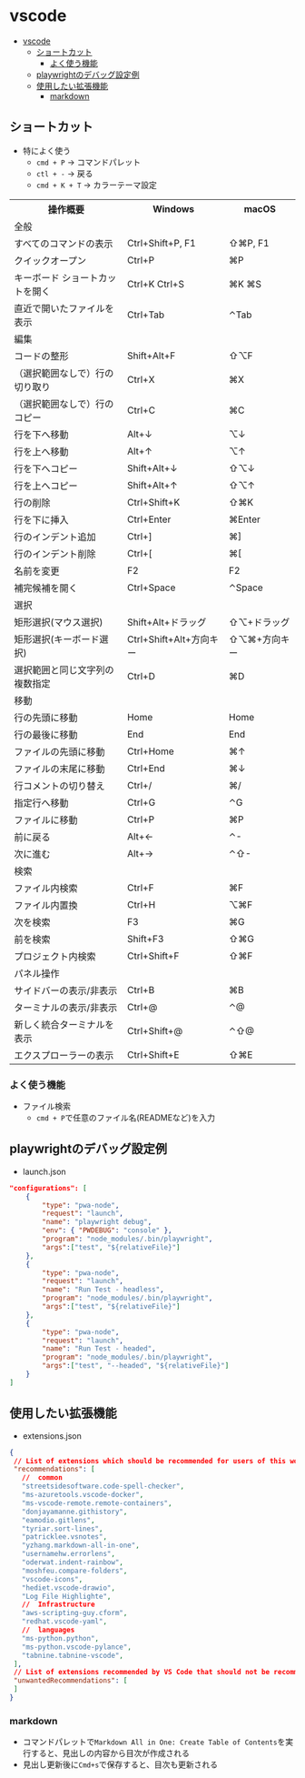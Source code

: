 # vscode

- [vscode](#vscode)
  - [ショートカット](#ショートカット)
    - [よく使う機能](#よく使う機能)
  - [playwrightのデバッグ設定例](#playwrightのデバッグ設定例)
  - [使用したい拡張機能](#使用したい拡張機能)
    - [markdown](#markdown)

## ショートカット

- 特によく使う
  - `cmd + P` → コマンドパレット
  - `ctl + -` → 戻る
  - `cmd + K + T` → カラーテーマ設定

<table>
    <tr>
      <th>操作概要</th>
      <th>Windows</th>
      <th>macOS</th>
    </tr>
    <tr>
      <td>全般</td>
    </tr>
    <tr>
      <td>すべてのコマンドの表示</td>
      <td>Ctrl+Shift+P, F1</td>
      <td>⇧⌘P, F1</td>
    </tr>
    <tr>
      <td>クイックオープン</td>
      <td>Ctrl+P</td>
      <td>⌘P</td>
    </tr>
    <tr>
      <td>キーボード ショートカットを開く</td>
      <td>Ctrl+K Ctrl+S</td>
      <td>⌘K ⌘S</td>
    </tr>
    <tr>
      <td>
        直近で開いたファイルを表示
      </td>
      <td>Ctrl+Tab</td>
      <td>⌃Tab</td>
    </tr>
    <tr>
      <td>編集</td>
    </tr>
    <tr>
      <td>コードの整形</td>
      <td>Shift+Alt+F</td>
      <td>⇧⌥F</td>
    </tr>
    <tr>
      <td>（選択範囲なしで）行の切り取り</td>
      <td>Ctrl+X</td>
      <td>⌘X</td>
    </tr>
    <tr>
      <td>（選択範囲なしで）行のコピー</td>
      <td>Ctrl+C</td>
      <td>⌘C</td>
    </tr>
    <tr>
      <td>行を下へ移動</td>
      <td>Alt+↓</td>
      <td>⌥↓</td>
    </tr>
    <tr>
      <td>行を上へ移動</td>
      <td>Alt+↑</td>
      <td>⌥↑</td>
    </tr>
    <tr>
      <td>行を下へコピー</td>
      <td>Shift+Alt+↓</td>
      <td>⇧⌥↓</td>
    </tr>
    <tr>
      <td>行を上へコピー</td>
      <td>Shift+Alt+↑</td>
      <td>⇧⌥↑</td>
    </tr>
    <tr>
      <td>行の削除</td>
      <td>Ctrl+Shift+K</td>
      <td>⇧⌘K</td>
    </tr>
    <tr>
      <td>行を下に挿入</td>
      <td>Ctrl+Enter</td>
      <td>⌘Enter</td>
    </tr>
    <tr>
      <td>行のインデント追加</td>
      <td>Ctrl+]</td>
      <td>⌘]</td>
    </tr>
    <tr>
      <td>行のインデント削除</td>
      <td>Ctrl+[</td>
      <td>⌘[</td>
    </tr>
    <tr>
      <td>名前を変更</td>
      <td>F2</td>
      <td>F2</td>
    </tr>
    <tr>
      <td>補完候補を開く</td>
      <td>Ctrl+Space</td>
      <td>⌃Space</td>
    </tr>
    <tr>
      <td>選択</td>
    </tr>
    <tr>
      <td>矩形選択(マウス選択)</td>
      <td>Shift+Alt+ドラッグ</td>
      <td>⇧⌥+ドラッグ</td>
    </tr>
    <tr>
      <td>矩形選択(キーボード選択)</td>
      <td>Ctrl+Shift+Alt+方向キー</td>
      <td>⇧⌥⌘+方向キー</td>
    </tr>
    <tr>
      <td>選択範囲と同じ文字列の複数指定</td>
      <td>Ctrl+D</td>
      <td>⌘D</td>
    </tr>
    <tr>
      <td>移動</td>
    </tr>
    <tr>
      <td>行の先頭に移動</td>
      <td>Home</td>
      <td>Home</td>
    </tr>
    <tr>
      <td>行の最後に移動</td>
      <td>End</td>
      <td>End</td>
    </tr>
    <tr>
      <td>ファイルの先頭に移動</td>
      <td>Ctrl+Home</td>
      <td>⌘↑</td>
    </tr>
    <tr>
      <td>ファイルの末尾に移動</td>
      <td>Ctrl+End</td>
      <td>⌘↓</td>
    </tr>
    <tr>
      <td>行コメントの切り替え</td>
      <td>Ctrl+/</td>
      <td>⌘/</td>
    </tr>
    <tr>
      <td>指定行へ移動</td>
      <td>Ctrl+G</td>
      <td>⌃G</td>
    </tr>
    <tr>
      <td>ファイルに移動</td>
      <td>Ctrl+P</td>
      <td>⌘P</td>
    </tr>
    <tr>
      <td>前に戻る</td>
      <td>Alt+←</td>
      <td>⌃-</td>
    </tr>
    <tr>
      <td>次に進む</td>
      <td>Alt+→</td>
      <td>⌃⇧-</td>
    </tr>
    <tr>
      <td>検索</td>
    </tr>
    <tr>
      <td>ファイル内検索</td>
      <td>Ctrl+F</td>
      <td>⌘F</td>
    </tr>
    <tr>
      <td>ファイル内置換</td>
      <td>Ctrl+H</td>
      <td>⌥⌘F</td>
    </tr>
    <tr>
      <td>次を検索</td>
      <td>F3</td>
      <td>⌘G</td>
    </tr>
    <tr>
      <td>前を検索</td>
      <td>Shift+F3</td>
      <td>⇧⌘G</td>
    </tr>
    <tr>
      <td>プロジェクト内検索</td>
      <td>Ctrl+Shift+F</td>
      <td>⇧⌘F</td>
    </tr>
    <tr>
      <td>パネル操作</td>
    </tr>
    <tr>
      <td>サイドバーの表示/非表示</td>
      <td>Ctrl+B</td>
      <td>⌘B</td>
    </tr>
    <tr>
      <td>ターミナルの表示/非表示</td>
      <td>Ctrl+@</td>
      <td>⌃@</td>
    </tr>
    <tr>
      <td>新しく統合ターミナルを表示</td>
      <td>Ctrl+Shift+@</td>
      <td>⌃⇧@</td>
    </tr>
    <tr>
      <td>エクスプローラーの表示</td>
      <td>Ctrl+Shift+E</td>
      <td>⇧⌘E</td>
    </tr>
</table>

### よく使う機能

- ファイル検索
  - `cmd + P`で任意のファイル名(READMEなど)を入力

## playwrightのデバッグ設定例
  
- launch.json

```json
"configurations": [
    {
        "type": "pwa-node",
        "request": "launch",
        "name": "playwright debug",
        "env": { "PWDEBUG": "console" },
        "program": "node_modules/.bin/playwright",
        "args":["test", "${relativeFile}"]
    },
    {
        "type": "pwa-node",
        "request": "launch",
        "name": "Run Test - headless",
        "program": "node_modules/.bin/playwright",
        "args":["test", "${relativeFile}"]
    },
    {
        "type": "pwa-node",
        "request": "launch",
        "name": "Run Test - headed",
        "program": "node_modules/.bin/playwright",
        "args":["test", "--headed", "${relativeFile}"]
    }
]
```

## 使用したい拡張機能
  
- extensions.json

```json
{
 // List of extensions which should be recommended for users of this workspace.
 "recommendations": [
   //  common
   "streetsidesoftware.code-spell-checker",
   "ms-azuretools.vscode-docker",
   "ms-vscode-remote.remote-containers",
   "donjayamanne.githistory",
   "eamodio.gitlens",
   "tyriar.sort-lines",
   "patricklee.vsnotes",
   "yzhang.markdown-all-in-one",
   "usernamehw.errorlens",
   "oderwat.indent-rainbow",
   "moshfeu.compare-folders",
   "vscode-icons",
   "hediet.vscode-drawio",
   "Log File Highlighte",
   //  Infrastructure
   "aws-scripting-guy.cform",
   "redhat.vscode-yaml",
   //  languages
   "ms-python.python",
   "ms-python.vscode-pylance",
   "tabnine.tabnine-vscode",
 ],
 // List of extensions recommended by VS Code that should not be recommended for users of this workspace.
 "unwantedRecommendations": [
 ]
}
```

### markdown

- コマンドパレットで`Markdown All in One: Create Table of Contents`を実行すると、見出しの内容から目次が作成される
- 見出し更新後に`Cmd+s`で保存すると、目次も更新される

